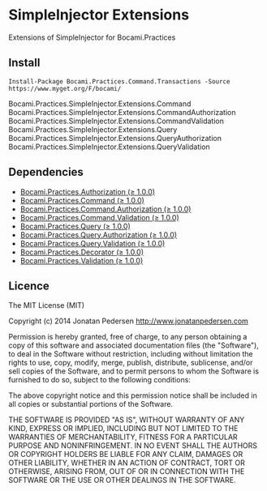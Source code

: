SimpleInjector Extensions
=======

Extensions of SimpleInjector for Bocami.Practices

## Install

```
Install-Package Bocami.Practices.Command.Transactions -Source https://www.myget.org/F/bocami/
```

Bocami.Practices.SimpleInjector.Extensions.Command
Bocami.Practices.SimpleInjector.Extensions.CommandAuthorization
Bocami.Practices.SimpleInjector.Extensions.CommandValidation
Bocami.Practices.SimpleInjector.Extensions.Query
Bocami.Practices.SimpleInjector.Extensions.QueryAuthorization
Bocami.Practices.SimpleInjector.Extensions.QueryValidation

## Dependencies

* [Bocami.Practices.Authorization (≥ 1.0.0)](https://github.com/Bocami/authorization)
* [Bocami.Practices.Command (≥ 1.0.0)](https://github.com/Bocami/command)
* [Bocami.Practices.Command.Authorization (≥ 1.0.0)](https://github.com/Bocami/command-authorization)
* [Bocami.Practices.Command.Validation (≥ 1.0.0)](https://github.com/Bocami/command-validation)
* [Bocami.Practices.Query (≥ 1.0.0)](https://github.com/Bocami/query)
* [Bocami.Practices.Query.Authorization (≥ 1.0.0)](https://github.com/Bocami/query-authorization)
* [Bocami.Practices.Query.Validation (≥ 1.0.0)](https://github.com/Bocami/query-validation)
* [Bocami.Practices.Decorator (≥ 1.0.0)](https://github.com/Bocami/decorator)
* [Bocami.Practices.Validation (≥ 1.0.0)](https://github.com/Bocami/validation)

## Licence
The MIT License (MIT)

Copyright (c) 2014 Jonatan Pedersen http://www.jonatanpedersen.com

Permission is hereby granted, free of charge, to any person obtaining a copy
of this software and associated documentation files (the "Software"), to deal
in the Software without restriction, including without limitation the rights
to use, copy, modify, merge, publish, distribute, sublicense, and/or sell
copies of the Software, and to permit persons to whom the Software is
furnished to do so, subject to the following conditions:

The above copyright notice and this permission notice shall be included in
all copies or substantial portions of the Software.

THE SOFTWARE IS PROVIDED "AS IS", WITHOUT WARRANTY OF ANY KIND, EXPRESS OR
IMPLIED, INCLUDING BUT NOT LIMITED TO THE WARRANTIES OF MERCHANTABILITY,
FITNESS FOR A PARTICULAR PURPOSE AND NONINFRINGEMENT. IN NO EVENT SHALL THE
AUTHORS OR COPYRIGHT HOLDERS BE LIABLE FOR ANY CLAIM, DAMAGES OR OTHER
LIABILITY, WHETHER IN AN ACTION OF CONTRACT, TORT OR OTHERWISE, ARISING FROM,
OUT OF OR IN CONNECTION WITH THE SOFTWARE OR THE USE OR OTHER DEALINGS IN
THE SOFTWARE.
